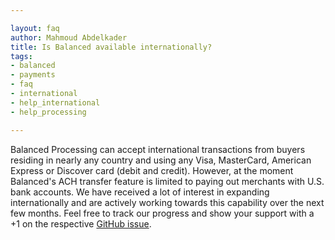 ```yaml
---

layout: faq
author: Mahmoud Abdelkader
title: Is Balanced available internationally?
tags:
- balanced
- payments
- faq
- international
- help_international
- help_processing

---
```


Balanced Processing can accept international transactions from buyers residing in nearly any country and using any Visa, MasterCard, American Express or Discover card (debit and credit). However, at the moment Balanced's ACH transfer feature is limited to paying out merchants with U.S. bank accounts.
We have received a lot of interest in expanding internationally and are actively working towards this capability over the next few months. Feel free to track our progress and show your support with a +1 on the respective [GitHub issue](https://github.com/balanced/balanced-api/issues/23
).

